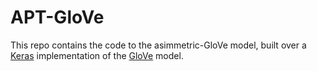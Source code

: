# APT-GloVe
This repo contains the code to the asimmetric-GloVe model, built over 
a [Keras](https://github.com/erwtokritos/keras-glove) implementation of the [GloVe](https://nlp.stanford.edu/pubs/glove.pdf) 
model. 


